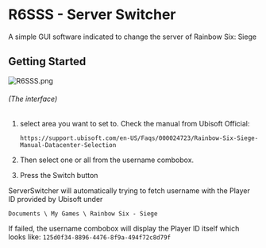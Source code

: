 # R6SSS - Server Switcher
A simple GUI software indicated to change the server of Rainbow Six: Siege

## Getting Started
![R6SSS.png](https://i.loli.net/2020/02/04/ZMC4Gakxz52DQYA.png)
###### (The interface)
1. select area you want to set to. Check the manual from Ubisoft Official:

	``https://support.ubisoft.com/en-US/Faqs/000024723/Rainbow-Six-Siege-Manual-Datacenter-Selection``

2. Then select one or all from the username combobox.
3. Press the Switch button


ServerSwitcher will automatically trying to fetch username with the Player ID provided by Ubisoft under 

``Documents \ My Games \ Rainbow Six - Siege`` 

If failed, the username combobox will display the Player ID itself which looks like: ``125d0f34-8896-4476-8f9a-494f72c8d79f``
